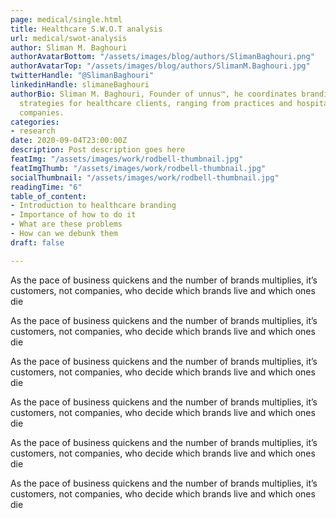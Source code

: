 ```yaml
---
page: medical/single.html
title: Healthcare S.W.O.T analysis 
url: medical/swot-analysis
author: Sliman M. Baghouri
authorAvatarBottom: "/assets/images/blog/authors/SlimanBaghouri.png"
authorAvatarTop: "/assets/images/blog/authors/SlimanM.Baghouri.jpg"
twitterHandle: "@SlimanBaghouri"
linkedinHandle: slimaneBaghouri
authorBio: Sliman M. Baghouri, Founder of unnus™, he coordinates branding and marketing
  strategies for healthcare clients, ranging from practices and hospitals to pharmaceutical
  companies.
categories:
- research
date: 2020-09-04T23:00:00Z
description: Post description goes here
featImg: "/assets/images/work/rodbell-thumbnail.jpg"
featImgThumb: "/assets/images/work/rodbell-thumbnail.jpg"
socialThumbnail: "/assets/images/work/rodbell-thumbnail.jpg"
readingTime: "6"
table_of_content:
- Introduction to healthcare branding
- Importance of how to do it
- What are these problems
- How can we debunk them
draft: false

---
```

<section  id="Introductiontohealthcarebranding">
As the pace of business quickens and the number of brands multiplies, it’s customers, not companies, who decide which brands live and which ones die

As the pace of business quickens and the number of brands multiplies, it’s customers, not companies, who decide which brands live and which ones die

As the pace of business quickens and the number of brands multiplies, it’s customers, not companies, who decide which brands live and which ones die

As the pace of business quickens and the number of brands multiplies, it’s customers, not companies, who decide which brands live and which ones die

As the pace of business quickens and the number of brands multiplies, it’s customers, not companies, who decide which brands live and which ones die

As the pace of business quickens and the number of brands multiplies, it’s customers, not companies, who decide which brands live and which ones die
</section>